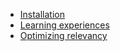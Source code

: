 - [Installation](./install.md)
- [Learning experiences](./learning_experiences.md)
- [Optimizing relevancy](./optimizing_relevancy.md)
